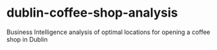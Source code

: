 # dublin-coffee-shop-analysis
Business Intelligence analysis of optimal locations for opening a coffee shop in Dublin
